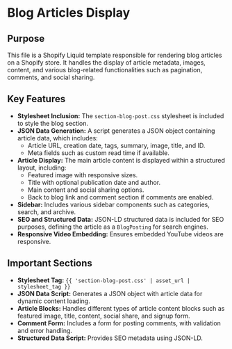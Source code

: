 # Blog Articles Display

## Purpose
This file is a Shopify Liquid template responsible for rendering blog articles on a Shopify store. It handles the display of article metadata, images, content, and various blog-related functionalities such as pagination, comments, and social sharing.

## Key Features
- **Stylesheet Inclusion:** The `section-blog-post.css` stylesheet is included to style the blog section.
- **JSON Data Generation:** A script generates a JSON object containing article data, which includes:
    - Article URL, creation date, tags, summary, image, title, and ID.
    - Meta fields such as custom read time if available.
- **Article Display:** The main article content is displayed within a structured layout, including:
    - Featured image with responsive sizes.
    - Title with optional publication date and author.
    - Main content and social sharing options.
    - Back to blog link and comment section if comments are enabled.
- **Sidebar:** Includes various sidebar components such as categories, search, and archive.
- **SEO and Structured Data:** JSON-LD structured data is included for SEO purposes, defining the article as a `BlogPosting` for search engines.
- **Responsive Video Embedding:** Ensures embedded YouTube videos are responsive.

## Important Sections
- **Stylesheet Tag:** `{{ 'section-blog-post.css' | asset_url | stylesheet_tag }}`
- **JSON Data Script:** Generates a JSON object with article data for dynamic content loading.
- **Article Blocks:** Handles different types of article content blocks such as featured image, title, content, social share, and signup form.
- **Comment Form:** Includes a form for posting comments, with validation and error handling.
- **Structured Data Script:** Provides SEO metadata using JSON-LD.